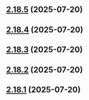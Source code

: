 ## [2.18.5](https://github.com/ghoshRitesh12/aniwatch-api/compare/v2.18.4...v2.18.5) (2025-07-20)



## [2.18.4](https://github.com/ghoshRitesh12/aniwatch-api/compare/v2.18.3...v2.18.4) (2025-07-20)



## [2.18.3](https://github.com/ghoshRitesh12/aniwatch-api/compare/v2.18.2...v2.18.3) (2025-07-20)



## [2.18.2](https://github.com/ghoshRitesh12/aniwatch-api/compare/v2.18.1...v2.18.2) (2025-07-20)



## [2.18.1](https://github.com/ghoshRitesh12/aniwatch-api/compare/v2.18.0...v2.18.1) (2025-07-20)



